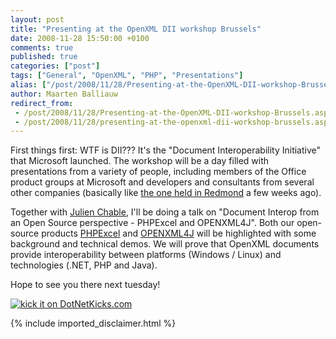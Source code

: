```yaml
---
layout: post
title: "Presenting at the OpenXML DII workshop Brussels"
date: 2008-11-28 15:50:00 +0100
comments: true
published: true
categories: ["post"]
tags: ["General", "OpenXML", "PHP", "Presentations"]
alias: ["/post/2008/11/28/Presenting-at-the-OpenXML-DII-workshop-Brussels.aspx", "/post/2008/11/28/presenting-at-the-openxml-dii-workshop-brussels.aspx"]
author: Maarten Balliauw
redirect_from:
 - /post/2008/11/28/Presenting-at-the-OpenXML-DII-workshop-Brussels.aspx.html
 - /post/2008/11/28/presenting-at-the-openxml-dii-workshop-brussels.aspx.html
---
```

<p>
First things first: WTF is DII??? It&#39;s the &quot;Document Interoperability Initiative&quot; that Microsoft launched. The workshop will be a day filled with presentations from a variety of people, including members of the Office product groups at Microsoft and developers and consultants from several other companies (basically like <a href="http://blogs.msdn.com/dmahugh/archive/2008/10/26/dii-workshop-recap.aspx" target="_blank">the one held in Redmond</a> a few weeks ago).
</p>
<p>
Together with <a href="http://blogs.developpeur.org/neodante/archive/2008/11/28/open-xml-rendez-vous-bruxelles-le-2-d-cembre-pour-une-journ-e-document-interoperability-initiative.aspx" target="_blank">Julien Chable</a>, I&#39;ll be doing a talk on &quot;Document Interop from an Open Source perspective - PHPExcel and OPENXML4J&quot;. Both our open-source products <a href="http://www.phpexcel.net" target="_blank">PHPExcel</a> and <a href="http://www.openxml4j.org/" target="_blank">OPENXML4J</a> will be highlighted with some background and technical demos. We will prove that OpenXML documents provide interoperability between platforms (Windows / Linux) and technologies (.NET, PHP and Java).
</p>
<p>
Hope to see you there next tuesday!
</p>
<p>
<a href="http://www.dotnetkicks.com/kick/?url=/post/2008/11/28/Presenting-at-the-OpenXML-DII-workshop-Brussels.aspx&amp;title=Presenting at the OpenXML DII workshop Brussels">
                    <img src="http://www.dotnetkicks.com/Services/Images/KickItImageGenerator.ashx?url=/post/2008/11/28/Presenting-at-the-OpenXML-DII-workshop-Brussels.aspx" border="0" alt="kick it on DotNetKicks.com" />
                  </a>
</p>

{% include imported_disclaimer.html %}
